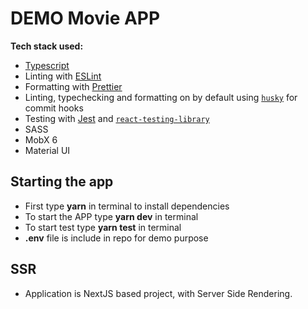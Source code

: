 # DEMO Movie APP

**Tech stack used:**

- [Typescript](https://www.typescriptlang.org/)
- Linting with [ESLint](https://eslint.org/)
- Formatting with [Prettier](https://prettier.io/)
- Linting, typechecking and formatting on by default using [`husky`](https://github.com/typicode/husky) for commit hooks
- Testing with [Jest](https://jestjs.io/) and [`react-testing-library`](https://testing-library.com/docs/react-testing-library/intro)
- SASS
- MobX 6
- Material UI

## Starting the app

- First type **yarn** in terminal to install dependencies
- To start the APP type **yarn dev** in terminal
- To start test type **yarn test** in terminal
- **.env** file is include in repo for demo purpose

## SSR

- Application is NextJS based project, with Server Side Rendering.
